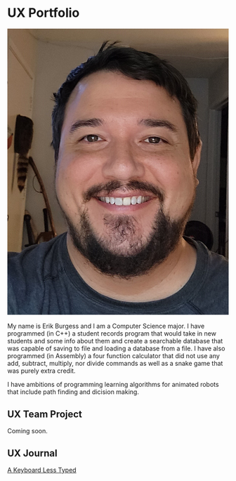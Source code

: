 # UX Portfolio

![alt text](20230715_235121(2).jpg)

My name is Erik Burgess and I am a Computer Science major.  I have programmed (in C++) a student records program that would take in new students and some info about them and create a searchable database that was capable of saving to file and loading a database from a file.  I have also programmed (in Assembly) a four function calculator that did not use any add, subtract, multiply, nor divide commands as well as a snake game that was purely extra credit.

I have ambitions of programming learning algorithms for animated robots that include path finding and dicision making.

## UX Team Project

Coming soon.

## UX Journal

[A Keyboard Less Typed](j01/)
